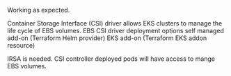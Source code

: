 Working as expected.

Container Storage Interface (CSI) driver allows EKS clusters to manage the life cycle of EBS volumes.
EBS CSI driver deployment options
    self managed add-on (Terraform Helm provider)
    EKS add-on (Terraform EKS addon resource)

IRSA is needed. 
CSI controller deployed pods will have access to mange EBS volumes.
